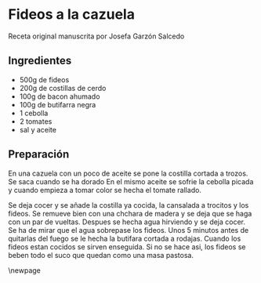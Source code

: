 # Fideos a la cazuela

Receta original manuscrita por Josefa Garzón Salcedo

## Ingredientes

- 500g de fideos
- 200g de costillas de cerdo
- 100g de bacon ahumado
- 100g de butifarra negra
- 1 cebolla
- 2 tomates
- sal y aceite

## Preparación

En una cazuela con un poco de aceite se pone la costilla cortada a trozos.
Se saca cuando se ha dorado
En el mismo aceite se sofrie la cebolla picada y cuando empieza a tomar color se hecha el tomate rallado.

Se deja cocer y se añade la costilla ya cocida, la cansalada a trocitos y los fideos.
Se remueve bien con una chchara de madera y se deja que se haga con un par de vueltas.
Despues se hecha agua hirviendo y se deja cocer.
Se ha de mirar que el agua sobrepase los fideos.
Unos 5 minutos antes de quitarlas del fuego se le hecha la butifara cortada a rodajas.
Cuando los fideos estan cocidos se sirven enseguida.
Si no se hace asi, los fideos se beben todo el suco que quedan como una masa pastosa.

\newpage
